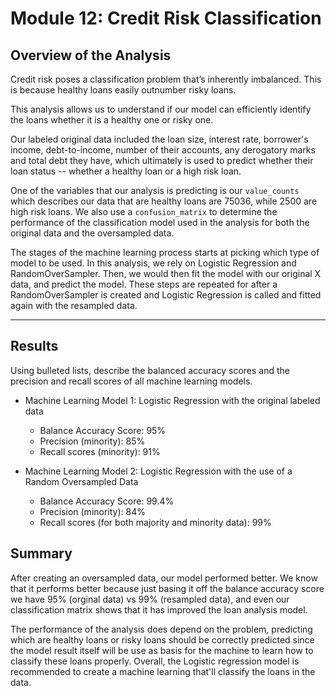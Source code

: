 # **Module 12: Credit Risk Classification**

## Overview of the Analysis


Credit risk poses a classification problem that’s inherently imbalanced. This is because healthy loans easily outnumber risky loans. 

This analysis allows us to understand if our model can efficiently identify the loans whether it is a healthy one or risky one. 

Our labeled original data included the loan size, interest rate, borrower's income, debt-to-income, number of their accounts, any derogatory marks and total debt they have, which ultimately is used to predict whether their loan status -- whether a healthy loan or a high risk loan.

One of the variables that our analysis is predicting is our `value_counts` which describes our data that are healthy loans are 75036, while 2500 are high risk loans. We also use a `confusion_matrix` to determine the performance of the classification model used in the analysis for both the original data and the oversampled data.

The stages of the machine learning process starts at picking which type of model to be used. In this analysis, we rely on Logistic Regression and RandomOverSampler. Then, we would then fit the model with our original X data, and predict the model. These steps are repeated for after a RandomOverSampler is created and Logistic Regression is called and fitted again with the resampled data.

------

## Results

Using bulleted lists, describe the balanced accuracy scores and the precision and recall scores of all machine learning models.

* Machine Learning Model 1: Logistic Regression with the original labeled data

  * Balance Accuracy Score: 95%
  * Precision (minority): 85%
  * Recall scores (minority): 91%


* Machine Learning Model 2: Logistic Regression with the use of a Random Oversampled Data

  * Balance Accuracy Score: 99.4%
  * Precision (minority): 84%
  * Recall scores (for both majority and minority data): 99%

## Summary

After creating an oversampled data, our model performed better. We know that it performs better because just basing it off the balance accuracy score we have 95% (orginal data) vs 99% (resampled data), and even our classification matrix shows that it has improved the loan analysis model. 

The performance of the analysis does depend on the problem, predicting which are healthy loans or risky loans should be correctly predicted since the model result itself will be use as basis for the machine to learn how to classify these loans properly. Overall, the Logistic regression model is recommended to create a machine learning that'll classify the loans in the data.

